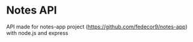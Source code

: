 # Notes API

API made for notes-app project (https://github.com/fedecor9/notes-app) with node.js and express
